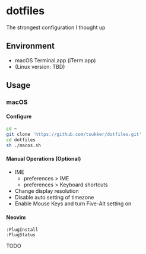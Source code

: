 # dotfiles

The strongest configuration I thought up

## Environment

- macOS Terminal.app (iTerm.app)
- (Linux version: TBD)

## Usage

### macOS

#### Configure

```sh
cd ~
git clone 'https://github.com/tsukker/dotfiles.git'
cd dotfiles
sh ./macos.sh
```

#### Manual Operations (Optional)

- IME
  - preferences > IME
  - preferences > Keyboard shortcuts
- Change display resolution
- Disable auto setting of timezone
- Enable Mouse Keys and turn Five-Alt setting on

#### Neovim

```vim
:PlugInstall
:PlugStatus
```

TODO
